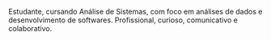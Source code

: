Estudante, cursando Análise de Sistemas, com foco em análises de dados e desenvolvimento de softwares. Profissional, curioso, comunicativo e colaborativo.
